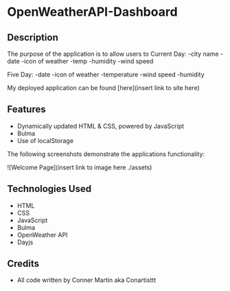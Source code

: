# OpenWeatherAPI-Dashboard

## Description

The purpose of the application is to allow users to 
Current Day:
-city name
-date
-icon of weather
-temp
-humidity
-wind speed

Five Day:
-date
-icon of weather
-temperature
-wind speed
-humidity

My deployed application can be found [here](insert link to site here)

## Features

* Dynamically updated HTML & CSS, powered by JavaScript
* Bulma
* Use of localStorage

The following screenshots demonstrate the applications functionality:

![Welcome Page](insert link to image here ./assets)



## Technologies Used

* HTML
* CSS
* JavaScript
* Bulma
* OpenWeather API
* Dayjs

## Credits

* All code written by Conner Martin aka Conartisttt